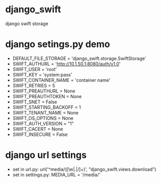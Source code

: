 django_swift
============

django swift storage

django setings.py demo
============
* DEFAULT_FILE_STORAGE = 'django_swift.storage.SwiftStorage'
* SWIFT_AUTHURL = 'http://10.1.50.1:8080/auth/v1.0'
* SWIFT_USER = 'root'
* SWIFT_KEY = 'system:pass'
* SWIFT_CONTAINER_NAME = 'container name'
* SWIFT_RETRIES = 5
* SWIFT_PREAUTHURL = None
* SWIFT_PREAUTHTOKEN = None
* SWIFT_SNET = False
* SWIFT_STARTING_BACKOFF = 1
* SWIFT_TENANT_NAME = None
* SWIFT_OS_OPTIONS = None
* SWIFT_AUTH_VERSION = "1"
* SWIFT_CACERT = None
* SWIFT_INSECURE = False

django url settings
====================
* set in url.py: url('^media/([\w|.|/]+)', "django_swift.views.download")
* set in settings.py: MEDIA_URL = '/media/'
